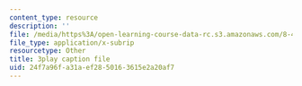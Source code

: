 ```yaml
---
content_type: resource
description: ''
file: /media/https%3A/open-learning-course-data-rc.s3.amazonaws.com/8-421-atomic-and-optical-physics-i-spring-2014/24f7a96fa31aef2850163615e2a20af7_kWNv0-0tlAw.srt
file_type: application/x-subrip
resourcetype: Other
title: 3play caption file
uid: 24f7a96f-a31a-ef28-5016-3615e2a20af7
---
```

